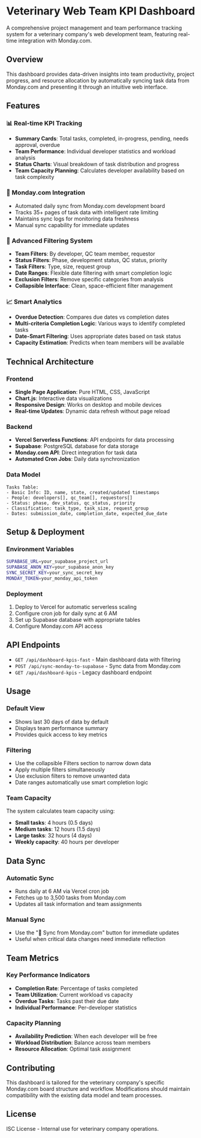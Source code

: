 # Veterinary Web Team KPI Dashboard

A comprehensive project management and team performance tracking system for a veterinary company's web development team, featuring real-time integration with Monday.com.

## Overview

This dashboard provides data-driven insights into team productivity, project progress, and resource allocation by automatically syncing task data from Monday.com and presenting it through an intuitive web interface.

## Features

### 📊 Real-time KPI Tracking
- **Summary Cards**: Total tasks, completed, in-progress, pending, needs approval, overdue
- **Team Performance**: Individual developer statistics and workload analysis
- **Status Charts**: Visual breakdown of task distribution and progress
- **Team Capacity Planning**: Calculates developer availability based on task complexity

### 🔄 Monday.com Integration
- Automated daily sync from Monday.com development board
- Tracks 35+ pages of task data with intelligent rate limiting
- Maintains sync logs for monitoring data freshness
- Manual sync capability for immediate updates

### 🎯 Advanced Filtering System
- **Team Filters**: By developer, QC team member, requestor
- **Status Filters**: Phase, development status, QC status, priority
- **Task Filters**: Type, size, request group
- **Date Ranges**: Flexible date filtering with smart completion logic
- **Exclusion Filters**: Remove specific categories from analysis
- **Collapsible Interface**: Clean, space-efficient filter management

### 📈 Smart Analytics
- **Overdue Detection**: Compares due dates vs completion dates
- **Multi-criteria Completion Logic**: Various ways to identify completed tasks
- **Date-Smart Filtering**: Uses appropriate dates based on task status
- **Capacity Estimation**: Predicts when team members will be available

## Technical Architecture

### Frontend
- **Single Page Application**: Pure HTML, CSS, JavaScript
- **Chart.js**: Interactive data visualizations
- **Responsive Design**: Works on desktop and mobile devices
- **Real-time Updates**: Dynamic data refresh without page reload

### Backend
- **Vercel Serverless Functions**: API endpoints for data processing
- **Supabase**: PostgreSQL database for data storage
- **Monday.com API**: Direct integration for task data
- **Automated Cron Jobs**: Daily data synchronization

### Data Model
```
Tasks Table:
- Basic Info: ID, name, state, created/updated timestamps
- People: developers[], qc_team[], requestors[]
- Status: phase, dev_status, qc_status, priority
- Classification: task_type, task_size, request_group
- Dates: submission_date, completion_date, expected_due_date
```

## Setup & Deployment

### Environment Variables
```bash
SUPABASE_URL=your_supabase_project_url
SUPABASE_ANON_KEY=your_supabase_anon_key
SYNC_SECRET_KEY=your_sync_secret_key
MONDAY_TOKEN=your_monday_api_token
```

### Deployment
1. Deploy to Vercel for automatic serverless scaling
2. Configure cron job for daily sync at 6 AM
3. Set up Supabase database with appropriate tables
4. Configure Monday.com API access

## API Endpoints

- `GET /api/dashboard-kpis-fast` - Main dashboard data with filtering
- `POST /api/sync-monday-to-supabase` - Sync data from Monday.com
- `GET /api/dashboard-kpis` - Legacy dashboard endpoint

## Usage

### Default View
- Shows last 30 days of data by default
- Displays team performance summary
- Provides quick access to key metrics

### Filtering
- Use the collapsible Filters section to narrow down data
- Apply multiple filters simultaneously
- Use exclusion filters to remove unwanted data
- Date ranges automatically use smart completion logic

### Team Capacity
The system calculates team capacity using:
- **Small tasks**: 4 hours (0.5 days)
- **Medium tasks**: 12 hours (1.5 days)  
- **Large tasks**: 32 hours (4 days)
- **Weekly capacity**: 40 hours per developer

## Data Sync

### Automatic Sync
- Runs daily at 6 AM via Vercel cron job
- Fetches up to 3,500 tasks from Monday.com
- Updates all task information and team assignments

### Manual Sync
- Use the "🔄 Sync from Monday.com" button for immediate updates
- Useful when critical data changes need immediate reflection

## Team Metrics

### Key Performance Indicators
- **Completion Rate**: Percentage of tasks completed
- **Team Utilization**: Current workload vs capacity
- **Overdue Tasks**: Tasks past their due date
- **Individual Performance**: Per-developer statistics

### Capacity Planning
- **Availability Prediction**: When each developer will be free
- **Workload Distribution**: Balance across team members
- **Resource Allocation**: Optimal task assignment

## Contributing

This dashboard is tailored for the veterinary company's specific Monday.com board structure and workflow. Modifications should maintain compatibility with the existing data model and team processes.

## License

ISC License - Internal use for veterinary company operations.